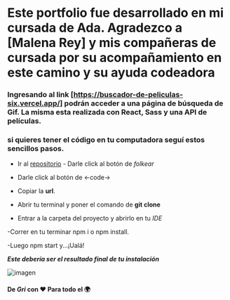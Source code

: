 # Este portfolio fue desarrollado en mi cursada de Ada. Agradezco a [Malena Rey] y mis compañeras de cursada por su acompañamiento en este camino y su ayuda codeadora

### Ingresando al link [https://buscador-de-peliculas-six.vercel.app/] podrán acceder a una página de búsqueda de Gif. La misma esta realizada con React, Sass y una API de películas.

### si quieres tener el código en tu computadora seguí estos sencillos pasos.

- Ir al [repositorio](https://github.com/gri-espindola/buscadorDePeliculas) - Darle click al botón de _folkear_
- Darle click al botón de <-code->

- Copiar la **url**.

- Abrir tu terminal y poner el comando de **git clone <url>**

- Entrar a la carpeta del proyecto y abrirlo en tu _IDE_

-Correr en tu terminar npm i o npm install.

-Luego npm start y...¡Ualá!

**_Este debería ser el resultado final de tu instalación_**

![imagen](./captura-imagen/imagen.png)

#### De _Gri_ con ❤ Para todo el 🌍
